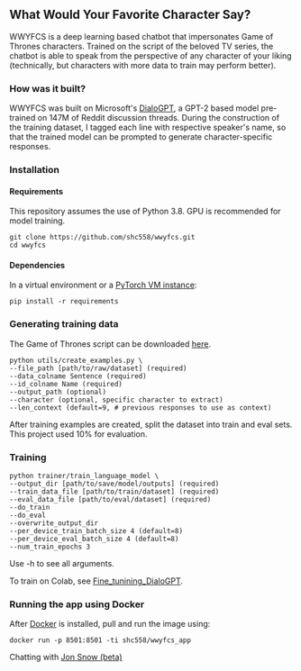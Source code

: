 ## What Would Your Favorite Character Say?
WWYFCS is a deep learning based chatbot that impersonates Game of Thrones characters. Trained on the script of the beloved TV series, the chatbot is able to speak from the perspective of any character of your liking (technically, but characters with more data to train may perform better).



### How was it built?
WWYFCS was built on Microsoft's [DialoGPT](https://github.com/microsoft/DialoGPT), a GPT-2 based model pre-trained on 147M of Reddit discussion threads. During the construction of the training dataset, I tagged each line with respective speaker's name, so that the trained model can be prompted to generate character-specific responses.



### Installation

#### Requirements
This repository assumes the use of Python 3.8. GPU is recommended for model training.

```
git clone https://github.com/shc558/wwyfcs.git
cd wwyfcs
```


#### Dependencies
In a virtual environment or a [PyTorch VM instance](https://cloud.google.com/ai-platform/deep-learning-vm/docs/pytorch_start_instance):

```
pip install -r requirements
```


### Generating training data

The Game of Thrones script can be downloaded [here](https://www.kaggle.com/albenft/game-of-thrones-script-all-seasons/download).

```
python utils/create_examples.py \
--file_path [path/to/raw/dataset] (required)
--data_colname Sentence (required)
--id_colname Name (required)
--output_path (optional)
--character (optional, specific character to extract)
--len_context (default=9, # previous responses to use as context)

```
After training examples are created, split the dataset into train and eval sets. This project used 10% for evaluation.


### Training

```
python trainer/train_language_model \
--output_dir [path/to/save/model/outputs] (required)
--train_data_file [path/to/train/dataset] (required)
--eval_data_file [path/to/eval/dataset] (required)
--do_train
--do_eval
--overwrite_output_dir
--per_device_train_batch_size 4 (default=8)
--per_device_eval_batch_size 4 (default=8)
--num_train_epochs 3
```

Use -h to see all arguments.

To train on Colab, see [Fine_tunining_DialoGPT](https://github.com/shc558/wwyfcs/blob/dev/notebooks/Fine_tuning_DialoGPT.ipynb).


### Running the app using Docker

After [Docker](https://www.docker.com/products/docker-desktop) is installed, pull and run the image using:

```
docker run -p 8501:8501 -ti shc558/wwyfcs_app
```

Chatting with [Jon Snow (beta)](https://bot.dialogflow.com/jon-snow )
